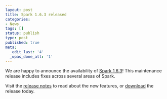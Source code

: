 ```yaml
---
layout: post
title: Spark 1.6.3 released
categories:
- News
tags: []
status: publish
type: post
published: true
meta:
  _edit_last: '4'
  _wpas_done_all: '1'
---
```

We are happy to announce the availability of <a href="{{site.url}}releases/spark-release-1-6-3.html" title="Spark Release 1.6.3">Spark 1.6.3</a>! This maintenance release includes fixes across several areas of Spark.

Visit the <a href="{{site.url}}releases/spark-release-1-6-3.html" title="Spark Release 1.6.3">release notes</a> to read about the new features, or <a href="{{site.url}}downloads.html">download</a> the release today.

